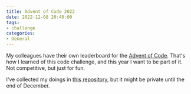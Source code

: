```yaml
---
title: Advent of Code 2022
date: 2022-12-08 20:40:00
tags:
- challenge
categories:
- General
---
```



My colleagues have their own leaderboard for the [Advent of Code](https://adventofcode.com/). That's how I learned of this code challenge, and this year I want to be part of it. Not competitive, but just for fun.

<!-- more -->

I've collected my doings in [this repository](https://github.com/slothsoft/advent-of-code), but it might be private until the end of December.
